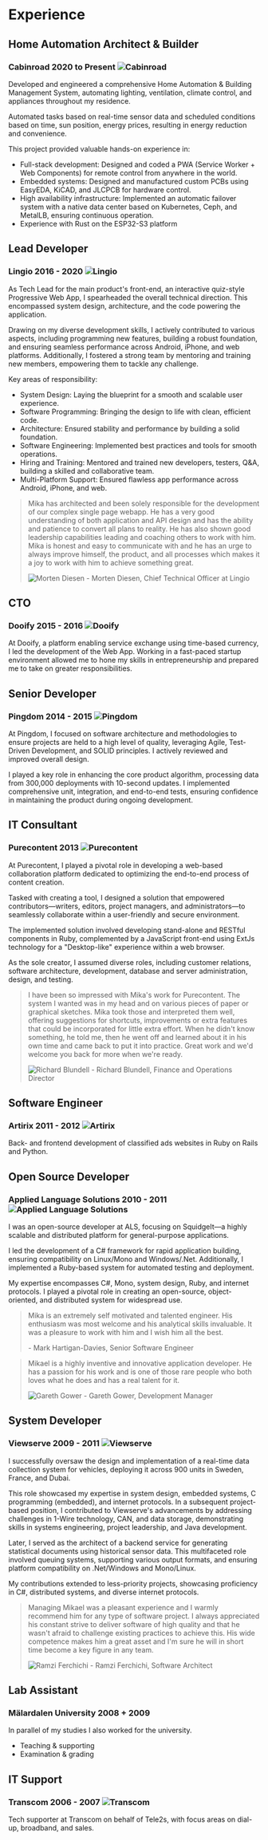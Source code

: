 # Experience

## Home Automation Architect & Builder

### Cabinroad 2020 to Present ![Cabinroad](logos/cabinroad.svg)

Developed and engineered a comprehensive Home Automation & Building Management System, automating lighting, ventilation, climate control, and appliances throughout my residence.

Automated tasks based on real-time sensor data and scheduled conditions based on time, sun position, energy prices, resulting in energy reduction and convenience.

This project provided valuable hands-on experience in:

-   Full-stack development: Designed and coded a PWA (Service Worker + Web Components) for remote control from anywhere in the world.
-   Embedded systems: Designed and manufactured custom PCBs using EasyEDA, KiCAD, and JLCPCB for hardware control.
-   High availability infrastructure: Implemented an automatic failover system with a native data center based on Kubernetes, Ceph, and MetalLB, ensuring continuous operation.
-   Experience with Rust on the ESP32-S3 platform

## Lead Developer

### Lingio 2016 - 2020 ![Lingio](logos/lingio.svg)

As Tech Lead for the main product's front-end, an interactive quiz-style Progressive Web App, I spearheaded the overall technical direction. This encompassed system design, architecture, and the code powering the application.

Drawing on my diverse development skills, I actively contributed to various aspects, including programming new features, building a robust foundation, and ensuring seamless performance across Android, iPhone, and web platforms. Additionally, I fostered a strong team by mentoring and training new members, empowering them to tackle any challenge.

Key areas of responsibility:

-   System Design: Laying the blueprint for a smooth and scalable user experience.
-   Software Programming: Bringing the design to life with clean, efficient code.
-   Architecture: Ensured stability and performance by building a solid foundation.
-   Software Engineering: Implemented best practices and tools for smooth operations.
-   Hiring and Training: Mentored and trained new developers, testers, Q&A, building a skilled and collaborative team.
-   Multi-Platform Support: Ensured flawless app performance across Android, iPhone, and web.

> Mika has architected and been solely responsible for the development of our complex single page webapp. He has a very good understanding of both application and API design and has the ability and patience to convert all plans to reality. He has also shown good leadership capabilities leading and coaching others to work with him. Mika is honest and easy to communicate with and he has an urge to always improve himself, the product, and all processes which makes it a joy to work with him to achieve something great.
>
> ![Morten Diesen](people/mortendiesen.png) \- Morten Diesen, Chief Technical Officer at Lingio

## CTO

### Dooify 2015 - 2016 ![Dooify](logos/dooify.jpeg)

At Dooify, a platform enabling service exchange using time-based currency, I led the development of the Web App. Working in a fast-paced startup environment allowed me to hone my skills in entrepreneurship and prepared me to take on greater responsibilities.

## Senior Developer

### Pingdom 2014 - 2015 ![Pingdom](logos/pingdom.jpeg)

At Pingdom, I focused on software architecture and methodologies to ensure projects are held to a high level of quality, leveraging Agile, Test-Driven Development, and SOLID principles. I actively reviewed and improved overall design.

I played a key role in enhancing the core product algorithm, processing data from 300,000 deployments with 10-second updates. I implemented comprehensive unit, integration, and end-to-end tests, ensuring confidence in maintaining the product during ongoing development.

## IT Consultant

### Purecontent 2013 ![Purecontent](logos/purecontent.png)

At Purecontent, I played a pivotal role in developing a web-based collaboration platform dedicated to optimizing the end-to-end process of content creation.

Tasked with creating a tool, I designed a solution that empowered contributors—writers, editors, project managers, and administrators—to seamlessly collaborate within a user-friendly and secure environment.

The implemented solution involved developing stand-alone and RESTful components in Ruby, complemented by a JavaScript front-end using ExtJs technology for a "Desktop-like" experience within a web browser.

As the sole creator, I assumed diverse roles, including customer relations, software architecture, development, database and server administration, design, and testing.

> I have been so impressed with Mika's work for Purecontent. The system I wanted was in my head and on various pieces of paper or graphical sketches. Mika took those and interpreted them well, offering suggestions for shortcuts, improvements or extra features that could be incorporated for little extra effort. When he didn't know something, he told me, then he went off and learned about it in his own time and came back to put it into practice. Great work and we'd welcome you back for more when we're ready.
>
> ![Richard Blundell](people/richardblundell.jpeg) \- Richard Blundell, Finance and Operations Director

## Software Engineer

### Artirix 2011 - 2012 ![Artirix](logos/artirix.png)

Back- and frontend development of classified ads websites in Ruby on Rails and Python.

## Open Source Developer

### Applied Language Solutions 2010 - 2011 ![Applied Language Solutions](logos/als.jpg)

I was an open-source developer at ALS, focusing on SquidgeIt—a highly scalable and distributed platform for general-purpose applications.

I led the development of a C# framework for rapid application building, ensuring compatibility on Linux/Mono and Windows/.Net. Additionally, I implemented a Ruby-based system for automated testing and deployment.

My expertise encompasses C#, Mono, system design, Ruby, and internet protocols. I played a pivotal role in creating an open-source, object-oriented, and distributed system for widespread use.

> Mika is an extremely self motivated and talented engineer. His enthusiasm was most welcome and his analytical skills invaluable. It was a pleasure to work with him and I wish him all the best.
>
> \- Mark Hartigan-Davies, Senior Software Engineer

<!-- -->

> Mikael is a highly inventive and innovative application developer. He has a passion for his work and is one of those rare people who both loves what he does and has a real talent for it.
>
> ![Gareth Gower](people/garethgower.jpeg) \- Gareth Gower, Development Manager

## System Developer

### Viewserve 2009 - 2011 ![Viewserve](logos/viewserve.png)

I successfully oversaw the design and implementation of a real-time data collection system for vehicles, deploying it across 900 units in Sweden, France, and Dubai.

This role showcased my expertise in system design, embedded systems, C programming (embedded), and internet protocols. In a subsequent project-based position, I contributed to Viewserve's advancements by addressing challenges in 1-Wire technology, CAN, and data storage, demonstrating skills in systems engineering, project leadership, and Java development.

Later, I served as the architect of a backend service for generating statistical documents using historical sensor data. This multifaceted role involved queuing systems, supporting various output formats, and ensuring platform compatibility on .Net/Windows and Mono/Linux.

My contributions extended to less-priority projects, showcasing proficiency in C#, distributed systems, and diverse internet protocols.

> Managing Mikael was a pleasant experience and I warmly recommend him for any type of software project. I always appreciated his constant strive to deliver software of high quality and that he wasn't afraid to challenge existing practices to achieve this. His wide competence makes him a great asset and I'm sure he will in short time become a key figure in any team.
>
> ![Ramzi Ferchichi](people/ramziferchichi.png) \- Ramzi Ferchichi, Software Architect

## Lab Assistant

### Mälardalen University 2008 + 2009

In parallel of my studies I also worked for the university.

-   Teaching & supporting
-   Examination & grading

## IT Support

### Transcom 2006 - 2007 ![Transcom](logos/transcom.png)

Tech supporter at Transcom on behalf of Tele2s, with focus areas on dial-up, broadband, and sales.
